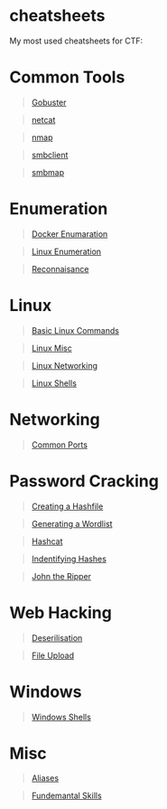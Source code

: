 # cheatsheets

My most used cheatsheets for CTF:

# Common Tools
> [Gobuster](./Common%20Tools/Gobuster.md)

> [netcat](./Common%20Tools/netcat.md)

> [nmap](./Common%20Tools/nmap.md)

> [smbclient](./Common%20Tools/smbclient.md)

> [smbmap](./Common%20Tools/smbmap.md)

# Enumeration
> [Docker Enumaration](./Enumeration/Docker%20Enumeration.md)

> [Linux Enumeration](./Enumeration/Linux%20Enumeration.md)

> [Reconnaisance](./Enumeration/Reconnaisance.md)

# Linux
> [Basic Linux Commands](./Linux/Basic%20Linux%20Commands.md)

> [Linux Misc](./Linux/Linux%20Misc.md)

> [Linux Networking](./Linux/Linux%20Networking.md)

> [Linux Shells](./Linux/Linux%20Shells.md)

# Networking
> [Common Ports](./Networking/Common%20Ports.md)

# Password Cracking
> [Creating a Hashfile](./Password%20Cracking/Creating%20a%20Hashfile.md)

> [Generating a Wordlist](./Password%20Cracking/Generating%20a%20Wordlist.md)

> [Hashcat](./Password%20Cracking/Hashcat.md)

> [Indentifying Hashes](./Password%20Cracking/Identifying%20Hashes.md)

> [John the Ripper](./Password%20Cracking/John%20the%20Ripper.md)

# Web Hacking
> [Deserilisation](./Web%20Hacking/Deserialisation.md)

> [File Upload](./Web%20Hacking/File%20Upload.md)

# Windows
> [Windows Shells](./Windows/Windows%20Shells.md)

# Misc
> [Aliases](./Aliases.md)

> [Fundemantal Skills](./Fundamental%20Skills.md)